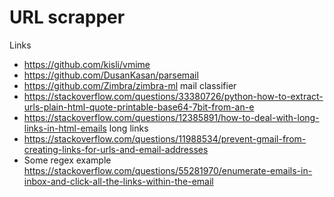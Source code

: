 # URL scrapper


Links

* https://github.com/kisli/vmime
* https://github.com/DusanKasan/parsemail
* https://github.com/Zimbra/zimbra-ml  mail classifier
* https://stackoverflow.com/questions/33380726/python-how-to-extract-urls-plain-html-quote-printable-base64-7bit-from-an-e
* https://stackoverflow.com/questions/12385891/how-to-deal-with-long-links-in-html-emails  long links
* https://stackoverflow.com/questions/11988534/prevent-gmail-from-creating-links-for-urls-and-email-addresses 
* Some regex example https://stackoverflow.com/questions/55281970/enumerate-emails-in-inbox-and-click-all-the-links-within-the-email
